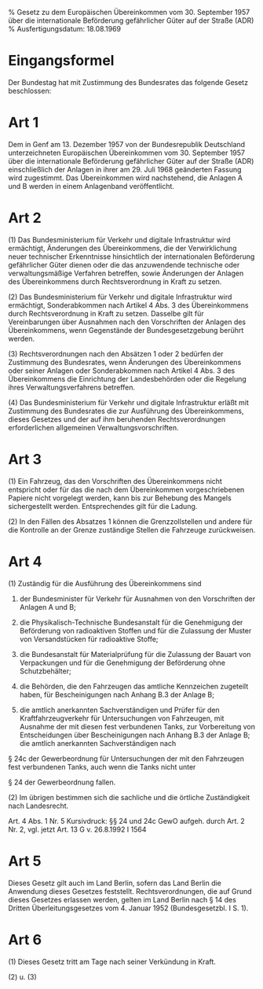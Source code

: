 % Gesetz zu dem Europäischen Übereinkommen vom 30. September 1957 über die internationale Beförderung gefährlicher Güter auf der Straße (ADR)
% Ausfertigungsdatum: 18.08.1969
 
# Eingangsformel

Der Bundestag hat mit Zustimmung des Bundesrates das folgende Gesetz beschlossen:

# Art 1

Dem in Genf am 13. Dezember 1957 von der Bundesrepublik Deutschland unterzeichneten Europäischen Übereinkommen vom 30. September 1957 über die internationale Beförderung gefährlicher Güter auf der Straße (ADR) einschließlich der Anlagen in ihrer am 29. Juli 1968 geänderten Fassung wird zugestimmt. Das Übereinkommen wird nachstehend, die Anlagen A und B werden in einem Anlagenband veröffentlicht.

# Art 2

(1) Das Bundesministerium für Verkehr und digitale Infrastruktur wird ermächtigt, Änderungen des Übereinkommens, die der Verwirklichung neuer technischer Erkenntnisse hinsichtlich der internationalen Beförderung gefährlicher Güter dienen oder die das anzuwendende technische oder verwaltungsmäßige Verfahren betreffen, sowie Änderungen der Anlagen des Übereinkommens durch Rechtsverordnung in Kraft zu setzen.

(2) Das Bundesministerium für Verkehr und digitale Infrastruktur wird ermächtigt, Sonderabkommen nach Artikel 4 Abs. 3 des Übereinkommens durch Rechtsverordnung in Kraft zu setzen. Dasselbe gilt für Vereinbarungen über Ausnahmen nach den Vorschriften der Anlagen des Übereinkommens, wenn Gegenstände der Bundesgesetzgebung berührt werden.

(3) Rechtsverordnungen nach den Absätzen 1 oder 2 bedürfen der Zustimmung des Bundesrates, wenn Änderungen des Übereinkommens oder seiner Anlagen oder Sonderabkommen nach Artikel 4 Abs. 3 des Übereinkommens die Einrichtung der Landesbehörden oder die Regelung ihres Verwaltungsverfahrens betreffen.

(4) Das Bundesministerium für Verkehr und digitale Infrastruktur erläßt mit Zustimmung des Bundesrates die zur Ausführung des Übereinkommens, dieses Gesetzes und der auf ihm beruhenden Rechtsverordnungen erforderlichen allgemeinen Verwaltungsvorschriften.

# Art 3

(1) Ein Fahrzeug, das den Vorschriften des Übereinkommens nicht entspricht oder für das die nach dem Übereinkommen vorgeschriebenen Papiere nicht vorgelegt werden, kann bis zur Behebung des Mangels sichergestellt werden. Entsprechendes gilt für die Ladung.

(2) In den Fällen des Absatzes 1 können die Grenzzollstellen und andere für die Kontrolle an der Grenze zuständige Stellen die Fahrzeuge zurückweisen.

# Art 4

(1) Zuständig für die Ausführung des Übereinkommens sind

1. der Bundesminister für Verkehr für Ausnahmen von den Vorschriften der Anlagen A und B;

2. die Physikalisch-Technische Bundesanstalt für die Genehmigung der Beförderung von radioaktiven Stoffen und für die Zulassung der Muster von Versandstücken für radioaktive Stoffe;

3. die Bundesanstalt für Materialprüfung für die Zulassung der Bauart von Verpackungen und für die Genehmigung der Beförderung ohne Schutzbehälter;

4. die Behörden, die den Fahrzeugen das amtliche Kennzeichen zugeteilt haben, für Bescheinigungen nach Anhang B.3 der Anlage B;

5. die amtlich anerkannten Sachverständigen und Prüfer für den Kraftfahrzeugverkehr für Untersuchungen von Fahrzeugen, mit Ausnahme der mit diesen fest verbundenen Tanks, zur Vorbereitung von Entscheidungen über Bescheinigungen nach Anhang B.3 der Anlage B; die amtlich anerkannten Sachverständigen nach

§ 24c der Gewerbeordnung für Untersuchungen der mit den Fahrzeugen fest verbundenen Tanks, auch wenn die Tanks nicht unter

§ 24 der Gewerbeordnung fallen.

(2) Im übrigen bestimmen sich die sachliche und die örtliche Zuständigkeit nach Landesrecht.

Art. 4 Abs. 1 Nr. 5 Kursivdruck: §§ 24 und 24c GewO aufgeh. durch Art. 2 Nr. 2, vgl. jetzt Art. 13 G v. 26.8.1992 I 1564

# Art 5

Dieses Gesetz gilt auch im Land Berlin, sofern das Land Berlin die Anwendung dieses Gesetzes feststellt. Rechtsverordnungen, die auf Grund dieses Gesetzes erlassen werden, gelten im Land Berlin nach § 14 des Dritten Überleitungsgesetzes vom 4. Januar 1952 (Bundesgesetzbl. I S. 1).

# Art 6

(1) Dieses Gesetz tritt am Tage nach seiner Verkündung in Kraft.

(2) u. (3)
